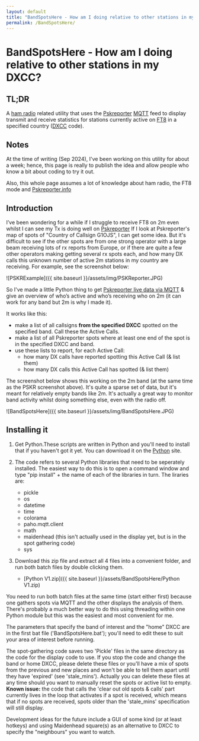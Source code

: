 ```yaml
---
layout: default
title: "BandSpotsHere - How am I doing relative to other stations in my DXCC?"
permalink: /BandSpotsHere/
---
```

# BandSpotsHere - How am I doing relative to other stations in my DXCC?

## TL;DR
A [ham radio](https://en.wikipedia.org/wiki/Amateur_radio) related utility that uses the [Pskreporter](https://pskreporter.info/) [MQTT](https://mqtt.org/) feed to display transmit and receive statistics for stations currently active on [FT8](https://www.sigidwiki.com/wiki/FT8) in a specified country ([DXCC](https://www.electronics-notes.com/articles/ham_radio/awards/dxcc-ham-radio-operating-award.php) code).

## Notes
At the time of writing (Sep 2024), I've been working on this utility for about a week; hence, this page is really to publish the idea and allow people who know a bit about coding to try it out.

Also, this whole page assumes a lot of knowledge about ham radio, the FT8 mode and [Pskreporter.info](https://pskreporter.info/)

## Introduction 
I’ve been wondering for a while if I struggle to receive FT8 on 2m even whilst I can see my Tx is doing well on [Pskreporter](https://pskreporter.info/) If I look at Pskreporter's map of spots of "Country of Callsign G1OJS", I can get some idea. But it's difficult to see if the other spots are from one strong operator with a large beam receiving lots of rx reports from Europe, or if there are quite a few other operators making getting several rx spots each, and how many DX calls this unknown number of active 2m stations in my country are receiving. For example, see the screenshot below:

![PSKRExample]({{ site.baseurl }}/assets/img/PSKReporter.JPG)

So I've made a little Python thing to get [Pskreporter live data via MQTT](https://groups.io/g/pskr-mqtt) & give an overview of who’s active and who’s receiving who on 2m (it can work for any band but 2m is why I made it). 

It works like this: 
- make a list of all callsigns **from the specified DXCC** spotted on the specified band. Call these the Active Calls.
- make a list of all Pskreporter spots where at least one end of the spot is in the specified DXCC and band.
- use these lists to report, for each Active Call:
  - how many DX calls have reported spotting this Active Call (& list them)
  - how many DX calls this Active Call has spotted (& list them)

The screenshot below shows this working on the 2m band (at the same time as the PSKR screenshot above). It's quite a sparse set of data, but it's meant for relatively empty bands like 2m. It's actually a great way to monitor band activity whilst doing something else, even with the radio off.

![BandSpotsHere]({{ site.baseurl }}/assets/img/BandSpotsHere.JPG)

## Installing it
1. Get Python.These scripts are written in Python and you'll need to install that if you haven't got it yet. You can download it on the [Python](https://www.python.org/) site.
2. The code refers to several Python libraries that need to be seperately installed. The easiest way to do this is to open a command window and type "pip install" + the name of each of the libraries in turn. The liraries are:
   - pickle
   - os
   - datetime
   - time
   - colorama
   - paho.mqtt.client
   - math
   - maidenhead (this isn't actually used in the display yet, but is in the spot gathering code)
   - sys

3. Download this zip file and extract all 4 files into a convenient folder, and run both batch files by double clicking them.
   - [Python V1.zip]({{ site.baseurl }}/assets/BandSpotsHere/Python V1.zip)
  
You need to run both batch files at the same time (start either first) because one gathers spots via MQTT and the other displays the analysis of them. There's probably a much better way to do this using threading within one Python module but this was the easiest and most convenient for me. 

The parameters that specify the band of interest and the "home" DXCC are in the first bat file ('BandSpotsHere.bat'); you'll need to edit these to suit your area of interest before running.

The spot-gathering code saves two 'Pickle' files in the same directory as the code for the display code to use. If you stop the code and change the band or home DXCC, please delete these files or you'll have a mix of spots from the previous and new places and won't be able to tell them apart until they have 'expired' (see 'stale_mins'). Actually you can delete these files at any time should you want to manually reset the spots or active list to empty. **Known issue:** the code that calls the 'clear out old spots & calls' part currently lives in the loop that activates if a spot is received, which means that if no spots are received, spots older than the 'stale_mins' specification will still display.

Development ideas for the future include a GUI of some kind (or at least hotkeys) and using Maidenhead square(s) as an alternative to DXCC to specify the "neighbours" you want to watch.










